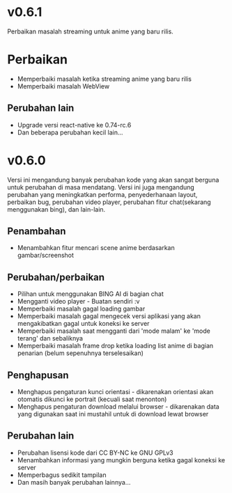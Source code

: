 # v0.6.1

Perbaikan masalah streaming untuk anime yang baru rilis.

# Perbaikan
- Memperbaiki masalah ketika streaming anime yang baru rilis
- Memperbaiki masalah WebView

## Perubahan lain
- Upgrade versi react-native ke 0.74-rc.6
- Dan beberapa perubahan kecil lain...

# v0.6.0

Versi ini mengandung banyak perubahan kode yang akan sangat berguna untuk perubahan di masa mendatang. Versi ini juga mengandung perubahan yang meningkatkan performa, penyederhanaan layout, perbaikan bug, perubahan video player, perubahan fitur chat(sekarang menggunakan bing), dan lain-lain.

## Penambahan

- Menambahkan fitur mencari scene anime berdasarkan gambar/screenshot

## Perubahan/perbaikan

- Pilihan untuk menggunakan BING AI di bagian chat
- Mengganti video player - Buatan sendiri :v
- Memperbaiki masalah gagal loading gambar
- Memperbaiki masalah gagal mengecek versi aplikasi yang akan mengakibatkan gagal untuk koneksi ke server
- Memperbaiki masalah saat mengganti dari 'mode malam' ke 'mode terang' dan sebaliknya
- Memperbaiki masalah frame drop ketika loading list anime di bagian penarian (belum sepenuhnya terselesaikan)

## Penghapusan

- Menghapus pengaturan kunci orientasi - dikarenakan orientasi akan otomatis dikunci ke portrait (kecuali saat menonton)
- Menghapus pengaturan download melalui browser - dikarenakan data yang digunakan saat ini mustahil untuk di download lewat browser

## Perubahan lain

- Perubahan lisensi kode dari CC BY-NC ke GNU GPLv3
- Menambahkan informasi yang mungkin berguna ketika gagal koneksi ke server
- Memperbagus sedikit tampilan
- Dan masih banyak perubahan lainnya...
